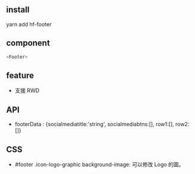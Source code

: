 ## install

yarn add hf-footer

## component

```javascript
<Footer>
```

## feature

- 支援 RWD

## API

- footerData : {socialmediatitle:'string', socialmediabtns:[], row1:[], row2:[]}

## CSS

- #footer .icon-logo-graphic background-image: 可以修改 Logo 的圖。
